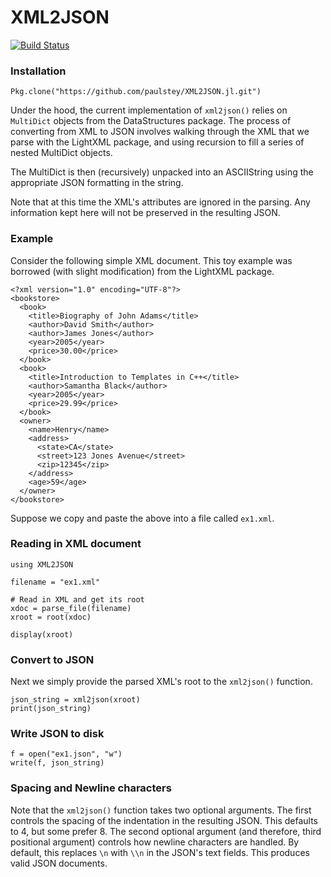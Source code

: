 
# XML2JSON
[![Build Status](https://travis-ci.org/paulstey/XML2JSON.jl.svg?branch=master)](https://travis-ci.org/paulstey/XML2JSON.jl)

### Installation
```{Julia}
Pkg.clone("https://github.com/paulstey/XML2JSON.jl.git")
```

Under the hood, the current implementation of `xml2json()` relies on `MultiDict` objects from the DataStructures package. The process of converting from XML to JSON involves walking through the XML that we parse with the LightXML package, and using recursion to fill a series of nested MultiDict objects.

The MultiDict is then (recursively) unpacked into an ASCIIString using the appropriate JSON formatting in the string.

Note that at this time the XML's attributes are ignored in the parsing. Any information kept here will not be preserved in the resulting JSON.

### Example
Consider the following simple XML document. This toy example was borrowed (with slight modification) from the LightXML package.
```{XML}
<?xml version="1.0" encoding="UTF-8"?>
<bookstore>
  <book>
    <title>Biography of John Adams</title>
    <author>David Smith</author>
    <author>James Jones</author>
    <year>2005</year>
    <price>30.00</price>
  </book>
  <book>
    <title>Introduction to Templates in C++</title>
    <author>Samantha Black</author>
    <year>2005</year>
    <price>29.99</price>
  </book>
  <owner>
    <name>Henry</name>
    <address>
      <state>CA</state>
      <street>123 Jones Avenue</street>
      <zip>12345</zip>
    </address>
    <age>59</age>
  </owner>
</bookstore>
```

Suppose we copy and paste the above into a file called `ex1.xml`.

### Reading in XML document
```{Julia}
using XML2JSON

filename = "ex1.xml"

# Read in XML and get its root
xdoc = parse_file(filename)
xroot = root(xdoc)

display(xroot)
```

### Convert to JSON
Next we simply provide the parsed XML's root to the `xml2json()` function.
```{Julia}
json_string = xml2json(xroot)
print(json_string)
```

### Write JSON to disk
```{Julia}
f = open("ex1.json", "w")
write(f, json_string)
```

### Spacing and Newline characters
Note that the `xml2json()` function takes two optional arguments. The first controls the spacing of the indentation in the resulting JSON. This defaults to 4, but some prefer 8. The second optional argument (and therefore, third positional argument) controls how newline characters are handled. By default, this replaces `\n` with `\\n` in the JSON's text fields. This produces valid JSON documents.
